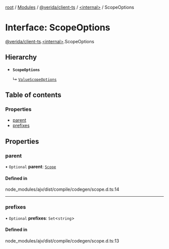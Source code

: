 [root](../README.md) / [Modules](../modules.md) / [@verida/client-ts](../modules/verida_client_ts.md) / [<internal\>](../modules/verida_client_ts._internal_.md) / ScopeOptions

# Interface: ScopeOptions

[@verida/client-ts](../modules/verida_client_ts.md).[<internal\>](../modules/verida_client_ts._internal_.md).ScopeOptions

## Hierarchy

- **`ScopeOptions`**

  ↳ [`ValueScopeOptions`](verida_client_ts._internal_.ValueScopeOptions.md)

## Table of contents

### Properties

- [parent](verida_client_ts._internal_.ScopeOptions.md#parent)
- [prefixes](verida_client_ts._internal_.ScopeOptions.md#prefixes)

## Properties

### parent

• `Optional` **parent**: [`Scope`](../classes/verida_client_ts._internal_.Scope.md)

#### Defined in

node_modules/ajv/dist/compile/codegen/scope.d.ts:14

___

### prefixes

• `Optional` **prefixes**: `Set`<`string`\>

#### Defined in

node_modules/ajv/dist/compile/codegen/scope.d.ts:13
